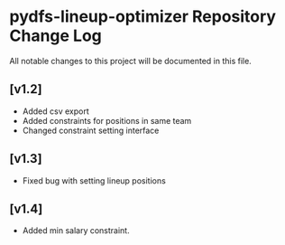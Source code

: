 # pydfs-lineup-optimizer Repository Change Log

All notable changes to this project will be documented in this file.

## [v1.2]
- Added csv export
- Added constraints for positions in same team
- Changed constraint setting interface

## [v1.3]
- Fixed bug with setting lineup positions

## [v1.4]
- Added min salary constraint.
